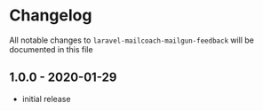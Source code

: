 # Changelog

All notable changes to `laravel-mailcoach-mailgun-feedback` will be documented in this file

## 1.0.0 - 2020-01-29

- initial release
